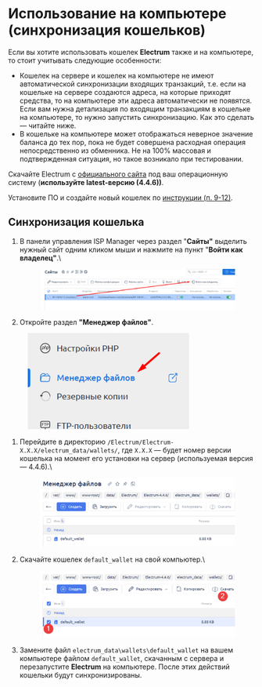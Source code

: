 # Использование на компьютере (синхронизация кошельков)

Если вы хотите использовать кошелек **Electrum** также и на компьютере, то стоит учитывать следующие особенности:

* Кошелек на сервере и кошелек на компьютере не имеют автоматической синхронизации входящих транзакций, т.е. если на кошельке на сервере создаются адреса, на которые приходят средства, то на компьютере эти адреса автоматически не появятся. Если вам нужна детализация по входящим транзакциям в кошельке на компьютере, то нужно запустить синхронизацию. Как это сделать — читайте ниже.
* В кошельке на компьютере может отображаться неверное значение баланса до тех пор, пока не будет совершена расходная операция непосредственно из обменника. Не на 100% массовая и подтвержденная ситуация, но такое возникало при тестировании.

Скачайте Electrum с [официального сайта](https://download.electrum.org/4.4.6/) под ваш операционную систему (**используйте latest-версию (4.4.6))**.

Установите ПО и создайте новый кошелек по [инструкции (п. 9-12)](https://premium.gitbook.io/rukovodstvo-polzovatelya/osnovnye-nastroiki/modul-electrum/ustanovka-i-nastroika-electrum#ustanovka-electrum-na-kompyuter-i-sozdanie-koshelka).

## Синхронизация кошелька

1.  В панели управления ISP Manager через раздел "**Сайты"** выделить нужный сайт одним кликом мыши и нажмите на пункт "**Войти как владелец"**.\


    <figure><img src="../../.gitbook/assets/изображение (94).png" alt=""><figcaption></figcaption></figure>
2. Откройте раздел **"Менеджер файлов"**.

<figure><img src="../../.gitbook/assets/изображение (67).png" alt="" width="330"><figcaption></figcaption></figure>

1.  Перейдите в директорию `/Electrum/Electrum-X.X.X/electrum_data/wallets/`, где `X.X.X` — будет номер версии кошелька на момент его установки на сервер (используемая версия — 4.4.6).\


    <figure><img src="../../.gitbook/assets/image (1534).png" alt=""><figcaption></figcaption></figure>
2.  Скачайте кошелек `default_wallet` на свой компьютер.\


    <figure><img src="../../.gitbook/assets/image (1535).png" alt=""><figcaption></figcaption></figure>
3. Замените файл `electrum_data\wallets\default_wallet` на вашем компьютере файлом `default_wallet`, скачанным с сервера и перезапустите **Electrum** на компьютере. После этих действий кошельки будут синхронизированы.
